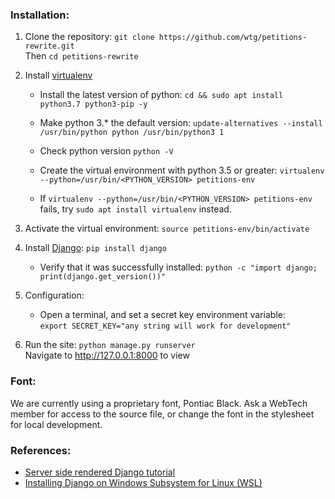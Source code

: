 ### Installation:

1. Clone the repository: `git clone https://github.com/wtg/petitions-rewrite.git`<br>
Then `cd petitions-rewrite`

2. Install [virtualenv](https://virtualenv.pypa.io/en/stable/installation/)

    * Install the latest version of python: `cd && sudo apt install python3.7 python3-pip -y`
   
    * Make python 3.* the default version: `update-alternatives --install /usr/bin/python python /usr/bin/python3 1`
   
    * Check python version `python -V`
   
    * Create the virtual environment with python 3.5 or greater: `virtualenv --python=/usr/bin/<PYTHON_VERSION> petitions-env`
    
    * If `virtualenv --python=/usr/bin/<PYTHON_VERSION> petitions-env` fails, try `sudo apt install virtualenv` instead.

3. Activate the virtual environment: `source petitions-env/bin/activate`

4. Install [Django](https://www.djangoproject.com/download/): `pip install django`<br>
    * Verify that it was successfully installed: `python -c "import django; print(django.get_version())"`

5. Configuration:
    * Open a terminal, and set a secret key environment variable:
<br>`export SECRET_KEY="any string will work for development"`

6. Run the site: `python manage.py runserver`<br>
Navigate to http://127.0.0.1:8000 to view


### Font:
We are currently using a proprietary font, Pontiac Black. Ask a WebTech member for access to the source file, or change the font in the stylesheet for local development.

### References:

* [Server side rendered Django tutorial](https://developer.mozilla.org/en-US/docs/Learn/Server-side/Django)
* [Installing Django on Windows Subsystem for Linux (WSL)](https://www.youtube.com/watch?v=Z4D7Mv-MuNg)
